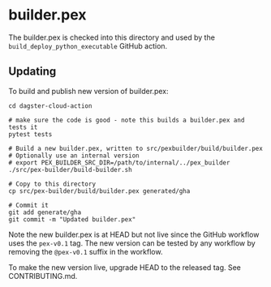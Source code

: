 # builder.pex

The builder.pex is checked into this directory and used by the `build_deploy_python_executable`
GitHub action.

## Updating

To build and publish new version of builder.pex:

```
cd dagster-cloud-action

# make sure the code is good - note this builds a builder.pex and tests it
pytest tests

# Build a new builder.pex, written to src/pexbuilder/build/builder.pex
# Optionally use an internal version
# export PEX_BUILDER_SRC_DIR=/path/to/internal/../pex_builder
./src/pex-builder/build-builder.sh

# Copy to this directory
cp src/pex-builder/build/builder.pex generated/gha

# Commit it
git add generate/gha
git commit -m "Updated builder.pex"
```

Note the new builder.pex is at HEAD but not live since the GitHub workflow uses the `pex-v0.1` tag.
The new version can be tested by any workflow by removing the `@pex-v0.1` suffix in the workflow.

To make the new version live, upgrade HEAD to the released tag. See CONTRIBUTING.md.
